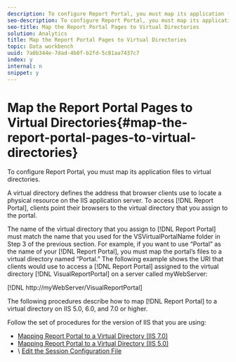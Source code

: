 ```yaml
---
description: To configure Report Portal, you must map its application files to virtual directories.
seo-description: To configure Report Portal, you must map its application files to virtual directories.
seo-title: Map the Report Portal Pages to Virtual Directories
solution: Analytics
title: Map the Report Portal Pages to Virtual Directories
topic: Data workbench
uuid: 7a0b344e-7dad-4b0f-b2fd-5c81aa7437c7
index: y
internal: n
snippet: y
---
```


# Map the Report Portal Pages to Virtual Directories{#map-the-report-portal-pages-to-virtual-directories}

To configure Report Portal, you must map its application files to virtual directories.

A virtual directory defines the address that browser clients use to locate a physical resource on the IIS application server. To access [!DNL Report Portal], clients point their browsers to the virtual directory that you assign to the portal.

The name of the virtual directory that you assign to [!DNL Report Portal] must match the name that you used for the VSVirtualPortalName folder in Step 3 of the previous section. For example, if you want to use “Portal” as the name of your [!DNL Report Portal], you must map the portal’s files to a virtual directory named “Portal.” The following example shows the URI that clients would use to access a [!DNL Report Portal] assigned to the virtual directory [!DNL VisualReportPortal] on a server called myWebServer:

[!DNL http://myWebServer/VisualReportPortal]

The following procedures describe how to map [!DNL Report Portal] to a virtual directory on IIS 5.0, 6.0, and 7.0 or higher.

Follow the set of procedures for the version of IIS that you are using:

* [Mapping Report Portal to a Virtual Directory (IIS 7.0)](../../../../home/c-rpt-oview/c-install-rpt-port/c-virtual-dir/c-map-rpt-port-vdir-7.md#concept-9fc9595bb83147238965be4832df0a08) 
* [Mapping Report Portal to a Virtual Directory (IIS 5.0)](../../../../home/c-rpt-oview/c-install-rpt-port/c-virtual-dir/c-map-rpt-port-vdir-5.md#concept-402cb33c50d640e480098517140ffc74) 
* \ [Edit the Session Configuration File](../../../../home/c-rpt-oview/c-install-rpt-port/t-edit-sess-config-file.md#task-cf11c3a780bd4936afd3f64a6b30afc7)

